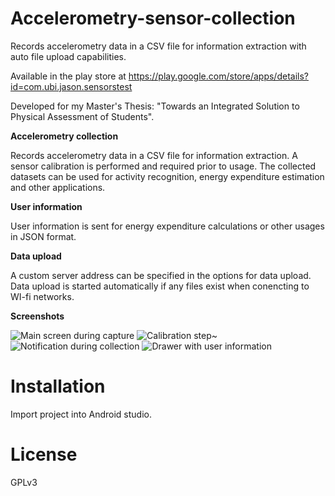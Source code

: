 # Accelerometry-sensor-collection 
Records accelerometry data in a CSV file for information extraction with auto file upload capabilities.

Available in the play store at https://play.google.com/store/apps/details?id=com.ubi.jason.sensorstest

Developed for my Master's Thesis: "Towards an Integrated Solution to Physical Assessment of Students".

**Accelerometry collection**

Records accelerometry data in a CSV file for information extraction.
A sensor calibration is performed and required prior to usage.
The collected datasets can be used for activity recognition, energy expenditure estimation and other applications.

**User information**

User information is sent for energy expenditure calculations or other usages in JSON format.

**Data upload**

A custom server address can be specified in the options for data upload. 
Data upload is started automatically if any files exist when conencting to WI-fi networks.

**Screenshots**

![Main screen during capture](http://i.imgur.com/8cZfNOm.png)
![Calibration step](http://i.imgur.com/kqGWti2.png)~
![Notification during collection](http://i.imgur.com/cjlz3v5.png)
![Drawer with user information](http://i.imgur.com/lyNWfFv.png)

# Installation
Import project into Android studio.

# License
GPLv3
